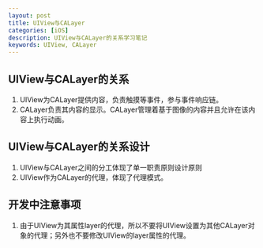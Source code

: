 ```yaml
---
layout: post
title: UIView与CALayer
categories: [iOS]
description: UIView与CALayer的关系学习笔记
keywords: UIView, CALayer
---
```


## UIView与CALayer的关系
1. UIView为CALayer提供内容，负责触摸等事件，参与事件响应链。
2. CALayer负责其内容的显示。CALayer管理着基于图像的内容并且允许在该内容上执行动画。 

## UIView与CALayer的关系设计
1. UIView与CALayer之间的分工体现了单一职责原则设计原则
2. UIView作为CALayer的代理，体现了代理模式。

## 开发中注意事项
1. 由于UIView为其属性layer的代理，所以不要将UIView设置为其他CALayer对象的代理；另外也不要修改UIView的layer属性的代理。
